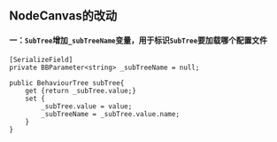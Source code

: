 
## NodeCanvas的改动
#### 一：`SubTree`增加`_subTreeName`变量，用于标识`SubTree`要加载哪个配置文件
```
[SerializeField]
private BBParameter<string> _subTreeName = null;

public BehaviourTree subTree{
    get {return _subTree.value;}
    set {
        _subTree.value = value;
        _subTreeName = _subTree.value.name;
    }
}